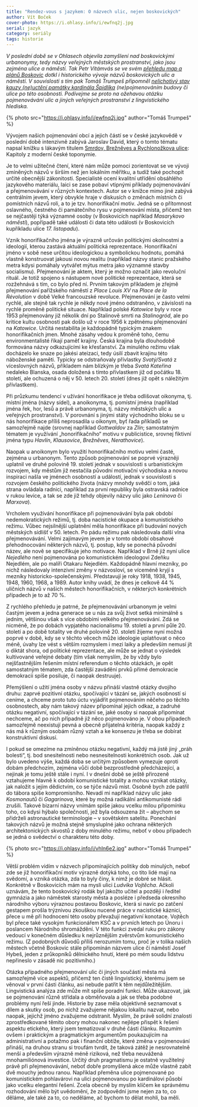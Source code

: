 ```yaml
---
title: "Rendez-vous s jazykem: O názvech ulic, nejen boskovických"
author: Vít Boček
cover-photo: https://i.ohlasy.info/i/ewfnq2j.jpg
serial: jazyk
category: seriály
tags: historie
---
```


*V poslední době se v Ohlasech objevila zamyšlení nad boskovickými urbanonymy, tedy názvy veřejných městských prostranství, jako jsou zejména ulice a náměstí. Tak Petr Vítámvás se ve svém [přehledu map a plánů Boskovic](/clanky/2015/09/mapy-boskovic.html) dotkl i historického vývoje názvů boskovických ulic a náměstí. V souvislosti s tím pak Tomáš Trumpeš připomněl [nelichotivý stav kauzy (ne)uctění památky kardinála Špidlíka](/clanky/2015/09/pocta-spidlikovi.html) (ne)pojmenováním budovy či ulice po této osobnosti. Podívejme se proto na ožehavou otázku pojmenovávání ulic a jiných veřejných prostranství z lingvistického hlediska.*

{% photo src="https://i.ohlasy.info/i/ewfnq2j.jpg" author="Tomáš Trumpeš" %}

Vývojem našich pojmenování obcí a jejich částí se v české jazykovědě v poslední době intenzivně zabývá Jaroslav David, který o tomto tématu napsal knížku s lákavým titulem [Smrdov, Brežněves a Rychlonožkova ulice](http://www.academia.cz/smrdov-brezneves-a-rychlonozkova-ulice.html): Kapitoly z moderní české toponymie.

Je to velmi užitečné čtení, které nám může pomoci zorientovat se ve vývoji zmíněných názvů v širším než jen lokálním měřítku, a tudíž také pochopit určité obecnější zákonitosti. Specialisté ocení kvalitní utřídění obsáhlého jazykového materiálu, laici se zase pobaví vtipnými příklady pojmenovávání a přejmenovávání v různých kontextech. Autor se v knížce mimo jiné zabývá centrálním jevem, který obvykle hraje v diskusích o změnách místních či pomístních názvů roli, a to je tzv. honorifikační motiv. Jedná se o přítomnost oslavného, čestného či památečního rysu v pojmenování místa, přičemž ten se nejčastěji týká významné osoby (v Boskovicích například *Masarykovo náměstí*), popřípadě také události či data této události (v Boskovicích kupříkladu ulice *17. listopadu*).

Vznik honorifikačního jména je výrazně určován politickými okolnostmi a ideologií, kterou zastává aktuální politická reprezentace. Honorifikační jméno v sobě nese určitou ideologickou a symbolickou hodnotu, pomáhá vlastně konstruovat jakousi novou realitu (například názvy stanic pražského metra kdysi pomáhaly vytvářet mýtus metra jako významné stavby socialismu). Přejmenování je aktem, který je možno označit jako revoluční rituál. Je totiž spojeno s nástupem nové politické reprezentace, která se rozžehnává s tím, co bylo před ní. Prvním takovým příkladem je zřejmě přejmenování pařížského náměstí z *Place Louis XV* na *Place de la Révolution* v době Velké francouzské revoluce. Přejmenování je často velmi rychlé, ale stejně tak rychle je někdy nové jméno odstraněno, v závislosti na rychlé proměně politické situace. Například polské *Katowice* byly v roce 1953 přejmenovány již několik dní po Stalinově smrti na *Stalinogród*, ale po kritice kultu osobnosti pak došlo už v roce 1956 k zpětnému přejmenování na *Katowice*. Určitá nestabilita je každopádně typickým znakem honorifikačních jmen. Mnohé zásahy vedou k proměně toho, čemu environmentalisté říkají paměť krajiny. Česká krajina byla dlouhodobě formována názvy odkazujícími ke křesťanství. Za minulého režimu však docházelo ke snaze po jakési ateizaci, tedy úsilí zbavit krajinu této náboženské paměti. Typicky se odstraňovaly přívlastky *Svatý/Svatá* z víceslovných názvů, příkladem nám blízkým je třeba *Svatá Kateřina* nedaleko Blanska, osada doložená s tímto přívlastkem již od počátku 18. století, ale ochuzená o něj v 50. letech 20. století (dnes již opět s náležitým přívlastkem).

Při průzkumu tendencí v užívání honorifikace je třeba odlišovat oikonyma, tj. místní jména (názvy sídel), a anoikonyma, tj. pomístní jména (například jména řek, hor, lesů a právě urbanonyma, tj. názvy městských ulic a veřejných prostranství). V porovnání s jinými státy východního bloku se u nás honorifikace příliš neprosadila u oikonym, byť řada příkladů se samozřejmě najde (srovnej například *Gottwaldov* za *Zlín*; samostatným tématem je využívání „honorifikačního“ motivu v publicistice, srovnej fiktivní jména typu *Havlín*, *Klausovice*, *Brežněves*, *Nerathovice*).

Naopak u anoikonym bylo využití honorifikačního motivu velmi časté, zejména u urbanonym. Tento způsob pojmenování se poprvé výrazněji uplatnil ve druhé polovině 19. století jednak v souvislosti s urbanistickým rozvojem, kdy městům již nestačila původní motivační východiska a novou inspiraci našla ve jménech osobností a událostí, jednak v souvislosti s rozvojem českého politického života (názvy mnohdy svědčí o tom, jaká strana ovládala radnici, například za první republiky byla ostravská radnice v rukou levice, a tak se zde již tehdy objevily názvy ulic jako *Leninova* či *Marxova*).

Vrcholem využívání honorifikace při pojmenovávání byla pak období nedemokratických režimů, tj. doba nacistické okupace a komunistického režimu. Vůbec nejsilnější uplatnění měla honorifikace při budování nových městských sídlišť v 50. letech. Po pádu režimu pak následovala další vlna přejmenovávání. Velmi zajímavým jevem je v tomto období obsahové přehodnocování některých názvů, tj. postup, kdy se ponechá původní název, ale nově se specifikuje jeho motivace. Například v Brně již nyní ulice *Nejedlého* není pojmenována po komunistickém ideologovi Zdeňku Nejedlém, ale po malíři Otakaru Nejedlém. Každopádně hlavní mezníky, po nichž následovaly intenzivní změny v názvosloví, se víceméně kryjí s mezníky historicko-společenskými. Představují je roky 1918, 1938, 1945, 1948, 1960, 1968, a 1989. Autor knihy uvádí, že dnes je celkově 44 % uličních názvů v našich městech honorifikačních, v některých konkrétních případech je to až 70 %.

Z rychlého přehledu je patrné, že přejmenovávání urbanonym je velmi častým jevem a jedna generace se u nás za svůj život setká minimálně s jedním, většinou však s více obdobími velkého přejmenovávání. Zdá se nicméně, že po dobách vypjatého nacionalismu 19. století a první půle 20. století a po době totality ve druhé polovině 20. století žijeme nyní 
možná poprvé v době, kdy se v těchto věcech může ideologie uplatňovat o něco méně, úvahy lze vést s větším rozmyslem i mezi laiky a především nemusí jít o diktát shora, od politické reprezentace, ale může se jednat o výsledek kultivované veřejné debaty (tím však nemyslím, že by vždy bylo nejšťastnějším řešením místní referendum o těchto otázkách, je opět samostatným tématem, zda častější zavádění prvků přímé demokracie demokracii spíše posiluje, či naopak destruuje).

Přemýšlení o užití jména osoby v názvu přináší vlastně otázky dvojího druhu: zaprvé pozitivní otázku, spočívající v tázání se, jakých osobností si ceníme, a chceme proto tuto úctu vyjádřit pojmenováním něčeho po těchto osobnostech, aby nám takový název připomínal jejich odkaz, a zadruhé otázku negativní, spočívající v tázání se, jaké osoby si naopak připomínat nechceme, ač po nich případně již něco pojmenováno je. V obou případech samozřejmě neexistují pevná a obecně přijatelná kritéria, naopak každý z nás má k různým osobám různý vztah a ke konsenzu je třeba se dobírat konstruktivní diskusí.

I pokud se omezíme na zmíněnou otázku negativní, každý má jistě jiný „práh bolesti“, tj. bod snesitelnosti nebo nesnesitelnosti konkrétních osob. Jak už bylo uvedeno výše, každá doba se určitým způsobem vymezuje oproti dobám předchozím, zejména vůči době bezprostředně předcházející, a nejinak je tomu ještě stále i nyní. I v dnešní době se ještě přirozeně vztahujeme hlavně k období komunistické totality a mohou vznikat otázky, jak naložit s jejím dědictvím, co se týče názvů míst. Osobně bych zde patřil do tábora spíše kompromisního. Nevadí mi například názvy ulic jako *Kosmonautů* či *Gagarinova*, které by možná radikální antikomunisté rádi zrušili. Takové bizarní názvy vnímám spíše jakou vcelku milou připomínku toho, co kdysi hýbalo společností, jež byla odsouzena žít – abychom se přidrželi astronautické terminologie – v sovětském satelitu. Ponechání takových názvů je možná stejně smysluplné jako ochrana některých architektonických skvostů z doby minulého režimu, neboť v obou případech se jedná o svědectví o charakteru této doby.

{% photo src="https://i.ohlasy.info/i/vhln6e2.jpg" author="Tomáš Trumpeš" %}

Větší problém vidím v názvech připomínajících politiky dob minulých, neboť zde se již honorifikační motiv výrazně dotýká toho, co tito lidé mají na svědomí, a vzniká otázka, zda to byly činy, k nimž je dobré se hlásit. Konkrétně v Boskovicích mám na mysli ulici *Ludvíka Vojtěcha*. Ačkoli uznávám, že tento boskovický rodák byl jakožto učitel a později i ředitel gymnázia a jako náměstek starosty města a posléze i předseda okresního národního výboru výraznou postavou Boskovic, která si navíc po zatčení gestapem prošla trýznivou zkouškou nucené práce v nacistické káznici, přece u mě při hodnocení této osoby převažují negativní konotace. Vojtěch byl přece také vysokým funkcionářem KSČ a v prvních letech po Únoru i poslancem Národního shromáždění. V této funkci zvedal ruku pro zákony vedoucí v konečném důsledku k nejrůznějším zvěrstvům komunistického režimu. (Z podobných důvodů příliš nerozumím tomu, proč je v tolika našich městech včetně Boskovic stále připomínán názvem ulice či náměstí Josef Hybeš, jeden z průkopníků dělnického hnutí, které po mém soudu lidstvu nepřineslo v zásadě nic pozitivního.)

Otázka případného přejmenování ulic či jiných součástí města má samozřejmě více aspektů, přičemž ten čistě lingvistický, kterému jsem se věnoval v první části článku, asi nebude patřit k těm nejdůležitějším. Lingvistická analýza zde může mít spíše poradní funkci. Může ukazovat, jak se pojmenování různě střídala a obměňovala a jak se třeba podobné problémy nyní řeší jinde. Historie by zase měla objektivně seznamovat s dílem a skutky osob, po nichž zvažujeme nějakou lokalitu nazvat, nebo naopak, jejichž jméno zvažujeme odstranit. Myslím, že právě solidní znalosti zprostředkované těmito obory mohou nakonec nejlépe přispět k řešení aspektu etického, který jsem tematizoval v druhé části článku. Rozumím ovšem i praktickým a pragmatickým argumentům poukazujícím na administrativní a potažmo pak i finanční obtíže, které změna v pojmenování přináší, na druhou stranu si troufám tvrdit, že taková zátěž je nesrovnatelně menší a především výrazně méně riziková, než třeba neuvážená mnohamiliónová investice. Určitý druh pragmatismu je ostatně využitelný právě při přejmenovávání, neboť dobře promyšlená akce může vlastně zabít dvě mouchy jednou ranou. Například přeměna ulice pojmenované po komunistickém pohlavárovi na ulici pojmenovanou po kardinálovi působí jako vcelku elegantní řešení. Zcela obecně by myslím klíčem ke správnému rozhodování mělo být uvědomění, že zodpovědní jsme nejen za to, co děláme, ale také za to, co neděláme, ač bychom to dělat mohli, ba měli.
